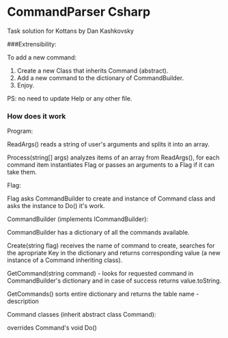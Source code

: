 # CommandParser Csharp
Task solution for Kottans by Dan Kashkovsky

###Extrensibility:

To add a new command:
  1. Create a new Class that inherits Command (abstract). 
  2. Add a new command to the dictionary of CommandBuilder. 
  3. Enjoy.
  
  PS: no need to update Help or any other file.

### How does it work

Program:

ReadArgs() reads a string of user's arguments and splits it into an array.

Process(string[] args) analyzes items of an array from ReadArgs(), for each command item instantiates Flag or passes an arguments to a Flag if it can take them.


Flag:

Flag asks CommandBuilder to create and instance of Command class and asks the instance to Do() it's work.


CommandBuilder (implements ICommandBuilder):

CommandBuilder has a dictionary of all the commands available.

Create(string flag) receives the name of command to create, searches for the apropriate Key in the dictionary and returns corresponding value (a new instance of a Command inheriting class).

GetCommand(string command) - looks for requested command in CommandBuilder's dictionary and in case of success returns value.toString.

GetCommands() sorts entire dictionary and returns the table name - description



Command classes (inherit abstract class Command):

overrides Command's void Do()

